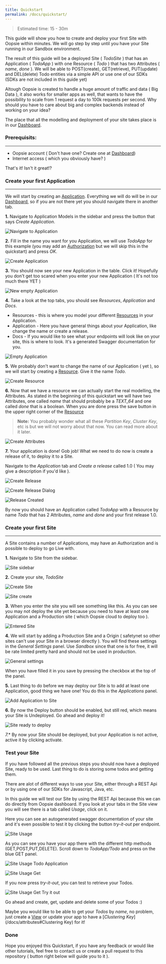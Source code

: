 ```yaml
---
title: Quickstart
permalink: /docs/quickstart/
---
```


>Estimated time: 15 - 30m

This guide will show you how to create and deploy your first Site with Oopsie within minutes. We will go step by step until you have your Site running in our Sandbox environment.

The result of this guide will be a deployed Site ( *TodoSite* ) that has an Application ( *TodoApp* ) with one Resource ( *Todo* ) that has two Attributes ( *name*, *done* ). We will be able to POST(create), GET(retrieve), PUT(update) and DEL(delete) Todo entities via a simple API or use one of our SDKs (SDKs are not included in this guide yet) 

Altough Oopsie is created to handle a huge amount of traffic and data ( Big Data ), it also works for smaller apps as well, that wants to have the possibility to scale from 1 request a day to 100k requests per second. Why should you have to care about big and complex backends instead of working on your idea?

The place that all the modelling and deployment of your site takes place is in our [Dashboard](http://oopsie-dev.techoopsie.com).

### Prerequisits:
------

- Oopsie account ( Don't have one? Create one at [Dashboard](http://oopsie.io))
- Internet access ( which you obviously have? )

That's it! Isn't it great!?

### Create your first Application
------

We will start by creating an [Application](/docs/what-is-an-application).
Everything we will do will be in our [Dashboard](http://oopsie.io), so if you are not there yet you should navigate there in another tab.

**1.** Navigate to Application Models in the sidebar and press the button that says *Create Application*.

   ![Navigate to Application](/img/sidebar-app.png "Navigate to Application")

**2.** Fill in the name you want for you Application, we will use *TodoApp* for this example (you may add an [Authorization](/docs/what-is-an-authorization) but we will skip this in the quickstart) and press *OK*.

   ![Create Application](/img/create-app.png "Create Application")


**3.** You should now see your new Application in the table. Click it! Hopefully you don't get too scared when you enter your new Application ( It's not too much there YET )
 
   ![New empty Application](/img/created-app.png "New empty Application")

**4.** Take a look at the top tabs, you should see *Resources*, *Application* and *Docs*.

   - Resources - this is where you model your different [Resources](/docs/resources) in your Application.
   - Application - Here you have general things about your Application, like change the name or create a release.
   - Docs - If you would like to see what your endpoints will look like on your site, this is where to look. It's a generated Swagger documentation for you.

   ![Empty Application](/img/app-without-resources.png "Empty Application")

**5.** We probably don't want to change the name of our Application ( yet ), so we will start by creating a [Resource](/docs/resources). Give it the name *Todo*.

   ![Create Resource](/img/create-resource.png "Create Resource")

**6.** Now that we have a resource we can actually start the real modelling, the Attributes. As stated in the beginning of this quickstart we will have two Attributes, one called *name* that should probably be a *TEXT_64* and one called *done* that is a boolean. When you are done press the save button in the upper right corner of the [Resource](/docs/resources)

   >**Note:** You probably wonder what all these *Partition Key*, *Cluster Key*, etc is but we will not worry about that now. You can read more about it later.

   ![Create Attributes](/img/both-attributes-created.png "Create Attributes")

**7.** Your application is done! Gob job! What we need to do now is create a release of it, to deploy it to a Site.

   Navigate to the *Application* tab and *Create a release* called 1.0 ( You may give a description if you'd like ).

   ![Create Release](/img/create-release-3.png "Create Release")

   ![Create Release Dialog](/img/create-release-dialog.png "Create Release Dialog")

   ![Release Created](/img/release-created.png "Release Created")



By now you should have an Application called *TodoApp* with a Resource by name *Todo* that has 2 Attributes, *name* and *done* and your first release 1.0.

### Create your first Site
------

A Site contains a number of Applications, may have an Authorization and is possible to deploy to go Live with.

**1.** Navigate to Site from the sidebar.

   ![Site sidebar](/img/site-sidebar.png "Site sidebar")

**2.** Create your site, *TodoSite*

   ![Create Site](/img/create-site.png "Create Site")

   ![Site create](/img/site-created.png "Site create")

**3.** When you enter the site you will see something like this. As you can see you may not deploy the site yet because you need to have at least one Application and a Production site ( which Oopsie cloud to deploy too ).

   ![Entered Site](/img/entered-site.png "Entered Site")

**4.** We will start by adding a Production Site and a Origin ( safetynet so other sites can't use your Site in a browser directly ). You will find these settings in the *General Settings* panel. Use *Sandbox* since that one is for free, it will be rate limited pretty hard and should not be used in production.

   ![General settings](/img/general-settings.png "General settings")

   When you have filled it in you save by pressing the checkbox at the top of the panel.

**5.** Last thing to do before we may deploy our Site is to add at least one Application, good thing we have one! You do this in the *Applications* panel.

   ![Add Application to Site](/img/add-app-to-site.png "Add Application to Site")

**6.** By now the Deploy button should be enabled, but still red, which means your Site is Undeployed. Go ahead and deploy it!

   ![Site ready to deploy](/img/site-ready-to-deploy.png "Site ready to deploy")

*7.** By now your Site should be deployed, but your Application is not active, active it by clicking activate.

### Test your Site

If you have followed all the previous steps you should now have a deployed Site, ready to be used. Last thing to do is storing some todos and getting them.

There are alot of different ways to use your Site, either through a REST Api or by using one of our SDKs for Javascript, Java, etc.

In this guide we will test our Site by using the REST Api because this we can do directly from Oopsie dashboard. If you look at your tabs in the Site view you will see there is a tab called *Usage*, click on it.

Here you can see an autogenerated swagger documentation of your site and it's even possible to test it by clicking the button *try-it-out* per endpoint.

![Site Usage](/img/site-usage.png "Site Usage")

As you can see you have your app there with the different http methods (GET,POST,PUT,DELETE). Scroll down to *TodoApp/Todo* and press on the blue GET panel.

![Site Usage Todo Application](/img/site-todo-app.png "Site Usage Todo Application")

![Site Usage Get](/img/site-usage-get.png "Site Usage Get")

If you now press *try-it-out*, you can test to retrieve your Todos.

![Site Usage Get Try it out](/img/site-usage-get-try-it-out.png "Site Usage Get Try it out")

Go ahead and create, get, update and delete some of your Todos :)

Maybe you would like to be able to get your *Todos* by *name*, no problem, just create a [View](/docs/views) or update your app to have a [*Clustering Key*](/docs/attributes#Clustering Key) for it! 

### Done

Hope you enjoyed this Quickstart, if you have any feedback or would like other tutorials, feel free to contact us or create a pull request to this repository ( button right below will guide you to it ).
